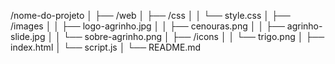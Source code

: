 /nome-do-projeto
│
├── /web
│   ├── /css
│   │   └── style.css
│   ├── /images
│   │   ├── logo-agrinho.jpg
│   │   ├── cenouras.png
│   │   ├── agrinho-slide.jpg
│   │   └── sobre-agrinho.png
│   ├── /icons
│   │   └── trigo.png
│   ├── index.html
│   └── script.js
│
└── README.md
